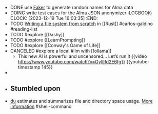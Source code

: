 - DONE use [Faker](https://pypi.org/project/Faker/) to generate random names for Alma data
- DOING write test cases for the Alma JSON anonymizer
  :LOGBOOK:
  CLOCK: [2023-12-19 Tue 16:03:35]
  :END:
- TODO [Writing a file system from scratch](https://blog.carlosgaldino.com/writing-a-file-system-from-scratch-in-rust.html) in [[Rust]] #carlos-galdino #reading-list
- TODO #explore [[Dashy]]
- TODO #explore [[LearnPrompting]]
- TODO #explore [[Conway's Game of Life]]
- CANCELED #explore a local #llm with [[ollama]]
	- This new AI is powerful and uncensored… Let’s run it
	  {{video https://www.youtube.com/watch?v=GyllRd2E6fg}}
	  {{youtube-timestamp 145}}
-
- ## Stumbled upon
- [du](https://command-not-found.com/du) estimates and summarizes file and directory space usage. [More information](https://www.gnu.org/software/coreutils/du) #shell-command